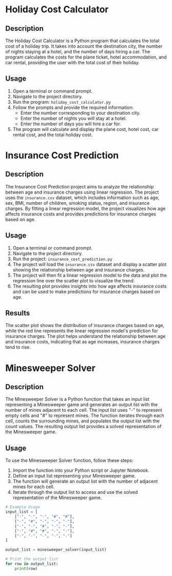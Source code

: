 # Holiday Cost Calculator

## Description
The Holiday Cost Calculator is a Python program that calculates the total cost of a holiday trip. It takes into account the destination city, the number of nights staying at a hotel, and the number of days hiring a car. The program calculates the costs for the plane ticket, hotel accommodation, and car rental, providing the user with the total cost of their holiday.

## Usage
1. Open a terminal or command prompt.
2. Navigate to the project directory.
3. Run the program: `holiday_cost_calculator.py`
4. Follow the prompts and provide the required information:
   - Enter the number corresponding to your destination city.
   - Enter the number of nights you will stay at a hotel.
   - Enter the number of days you will hire a car for.
5. The program will calculate and display the plane cost, hotel cost, car rental cost, and the total holiday cost.

# Insurance Cost Prediction

## Description
The Insurance Cost Prediction project aims to analyze the relationship between age and insurance charges using linear regression. The project uses the `insurance.csv` dataset, which includes information such as age, sex, BMI, number of children, smoking status, region, and insurance charges. By fitting a linear regression model, the project visualizes how age affects insurance costs and provides predictions for insurance charges based on age.

## Usage
1. Open a terminal or command prompt.
2. Navigate to the project directory.
3. Run the project: `insurance_cost_prediction.py`
4. The project will load the `insurance.csv` dataset and display a scatter plot showing the relationship between age and insurance charges.
5. The project will then fit a linear regression model to the data and plot the regression line over the scatter plot to visualize the trend.
6. The resulting plot provides insights into how age affects insurance costs and can be used to make predictions for insurance charges based on age.

## Results
The scatter plot shows the distribution of insurance charges based on age, while the red line represents the linear regression model's prediction for insurance charges. The plot helps understand the relationship between age and insurance costs, indicating that as age increases, insurance charges tend to rise.

# Minesweeper Solver

## Description
The Minesweeper Solver is a Python function that takes an input list representing a Minesweeper game and generates an output list with the number of mines adjacent to each cell. The input list uses "-" to represent empty cells and "#" to represent mines. The function iterates through each cell, counts the surrounding mines, and populates the output list with the count values. The resulting output list provides a solved representation of the Minesweeper game.

## Usage
To use the Minesweeper Solver function, follow these steps:
1. Import the function into your Python script or Jupyter Notebook.
2. Define an input list representing your Minesweeper game.
3. The function will generate an output list with the number of adjacent mines for each cell.
4. Iterate through the output list to access and use the solved representation of the Minesweeper game.

```python
# Example Usage
input_list = [
    ["-", "-", "-", "#", "#"],
    ["-", "#", "-", "-", "-"],
    ["-", "-", "#", "-", "-"],
    ["-", "#", "#", "-", "-"],
    ["-", "-", "-", "-", "-"]
]

output_list = minesweeper_solver(input_list)

# Print the output list
for row in output_list:
    print(row)


